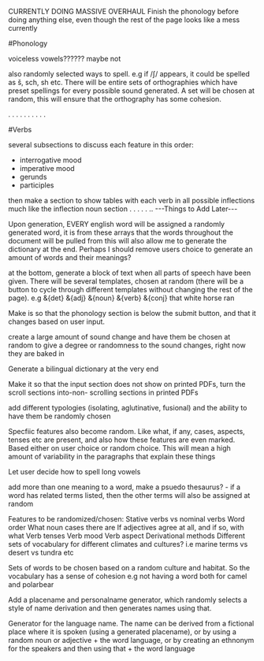 CURRENTLY DOING MASSIVE OVERHAUL
Finish the phonology before doing anything else, even though the rest of the page looks like a mess currently

#Phonology

voiceless vowels?????? maybe not


also randomly selected ways to spell. e.g if /ʃ/ appears, it could be spelled as š, sch, sh etc. There will be entire sets of orthographies which have preset spellings for every possible sound generated. A set will be chosen at random, this will ensure that the orthography has some cohesion.

.
.
.
.
.
.
.
.
.
.

#Verbs

several subsections to discuss each feature in this order:

- interrogative mood
- imperative mood
- gerunds
- participles

then make a section to show tables with each verb in all possible
inflections much like the inflection noun section
.
.
.
.
.
..
---Things to Add Later---

Upon generation, EVERY english word will be assigned a randomly generated word,
it is from these arrays that the words throughout the document will be pulled from
this will also allow me to generate the dictionary at the end. Perhaps I
should remove users choice to generate an amount of words and their
meanings?

at the bottom, generate a block of text when all parts of speech have been
given. There will be several templates, chosen at random (there will be a button
to cycle through different templates without changing the rest of the page). e.g
&{det} &{adj} &{noun} &{verb} &{conj} that white horse ran

Make is so that the phonology section is below the submit button, and that it changes
based on user input.

create a large amount of sound change and have them be chosen at random to give
a degree or randomness to the sound changes, right now they are baked in

Generate a bilingual dictionary at the very end

Make it so that the input section does not show on printed PDFs, turn the scroll sections
into-non- scrolling sections in printed PDFs

add different typologies (isolating, aglutinative, fusional) and the ability to have them
be randomly chosen

Specfiic features also become random. Like what, if any, cases, aspects, tenses etc
are present, and also how these features are even marked. Based either on user choice or random choice. This will mean a high
amount of variability in the paragraphs that explain these things

Let user decide how to spell long vowels

add more than one meaning to a word, make a psuedo thesaurus? - if a word has related
terms listed, then the other terms will also be assigned at random

Features to be randomized/chosen:
Stative verbs vs nominal verbs
Word order
What noun cases there are
If adjectives agree at all, and if so, with what
Verb tenses
Verb mood
Verb aspect
Derivational methods
Different sets of vocabulary for different climates and cultures?
i.e marine terms vs desert vs tundra etc

Sets of words to be chosen based on a random culture and habitat. So the vocabulary has a sense of cohesion e.g not having a word both for camel and polarbear

Add a placename and personalname generator, which randomly selects a style of name derivation and then generates names using that.

Generator for the language name. The name can be derived from a fictional place where it is spoken (using a generated placename), or by using a random noun or adjective + the word language, or by creating an ethnonym for the speakers and then using that + the word language
